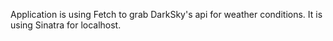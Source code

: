 Application is using Fetch to grab DarkSky's api for weather conditions.
It is using Sinatra for localhost.
